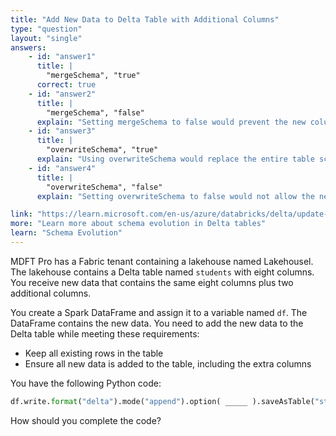 ```yaml
---
title: "Add New Data to Delta Table with Additional Columns"
type: "question"
layout: "single"
answers:
    - id: "answer1"
      title: |
        "mergeSchema", "true"
      correct: true
    - id: "answer2"
      title: |
        "mergeSchema", "false"
      explain: "Setting mergeSchema to false would prevent the new columns from being added to the table schema, which would cause the operation to fail since the new data contains additional columns."
    - id: "answer3"
      title: |
        "overwriteSchema", "true"
      explain: "Using overwriteSchema would replace the entire table schema, which could potentially cause data loss and is not the appropriate option for adding new data while preserving existing data."
    - id: "answer4"
      title: |
        "overwriteSchema", "false"
      explain: "Setting overwriteSchema to false would not allow the new columns to be added to the table schema, and would cause the operation to fail since the new data contains additional columns."

link: "https://learn.microsoft.com/en-us/azure/databricks/delta/update-schema#insert-evo"
more: "Learn more about schema evolution in Delta tables"
learn: "Schema Evolution"
---
```


MDFT Pro has a Fabric tenant containing a lakehouse named Lakehousel. The lakehouse contains a Delta table named `students` with eight columns. You receive new data that contains the same eight columns plus two additional columns.

You create a Spark DataFrame and assign it to a variable named `df`. The DataFrame contains the new data. You need to add the new data to the Delta table while meeting these requirements:

- Keep all existing rows in the table
- Ensure all new data is added to the table, including the extra columns

You have the following Python code:

```python
df.write.format("delta").mode("append").option( _____ ).saveAsTable("students")
```

How should you complete the code?

